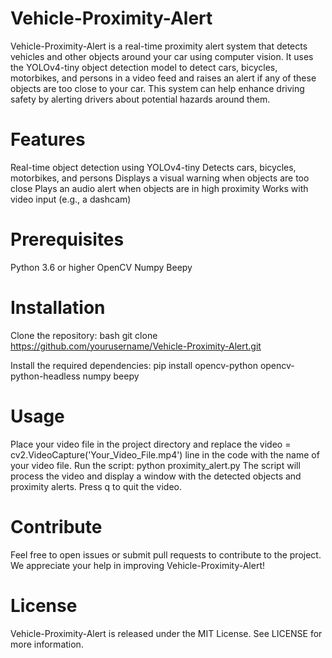 # Vehicle-Proximity-Alert

Vehicle-Proximity-Alert is a real-time proximity alert system that detects vehicles and other objects around your car using computer vision. It uses the YOLOv4-tiny object detection model to detect cars, bicycles, motorbikes, and persons in a video feed and raises an alert if any of these objects are too close to your car. This system can help enhance driving safety by alerting drivers about potential hazards around them.

# Features

Real-time object detection using YOLOv4-tiny
Detects cars, bicycles, motorbikes, and persons
Displays a visual warning when objects are too close
Plays an audio alert when objects are in high proximity
Works with video input (e.g., a dashcam)

# Prerequisites

Python 3.6 or higher
OpenCV
Numpy
Beepy

# Installation

Clone the repository: bash git clone https://github.com/yourusername/Vehicle-Proximity-Alert.git

Install the required dependencies: pip install opencv-python opencv-python-headless numpy beepy

# Usage

Place your video file in the project directory and replace the video = cv2.VideoCapture('Your_Video_File.mp4') line in the code with the name of your video file.
Run the script: python proximity_alert.py
The script will process the video and display a window with the detected objects and proximity alerts.
Press q to quit the video.

# Contribute

Feel free to open issues or submit pull requests to contribute to the project. We appreciate your help in improving Vehicle-Proximity-Alert!

# License

Vehicle-Proximity-Alert is released under the MIT License. See LICENSE for more information.
